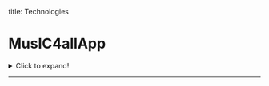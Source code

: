 title: Technologies


# MusIC4allApp
<details>
  <summary>Click to expand!</summary>
  
  ## Heading
  1. A numbered
  2. list
     * With some
     * Sub bullets
</details>

- - - 
